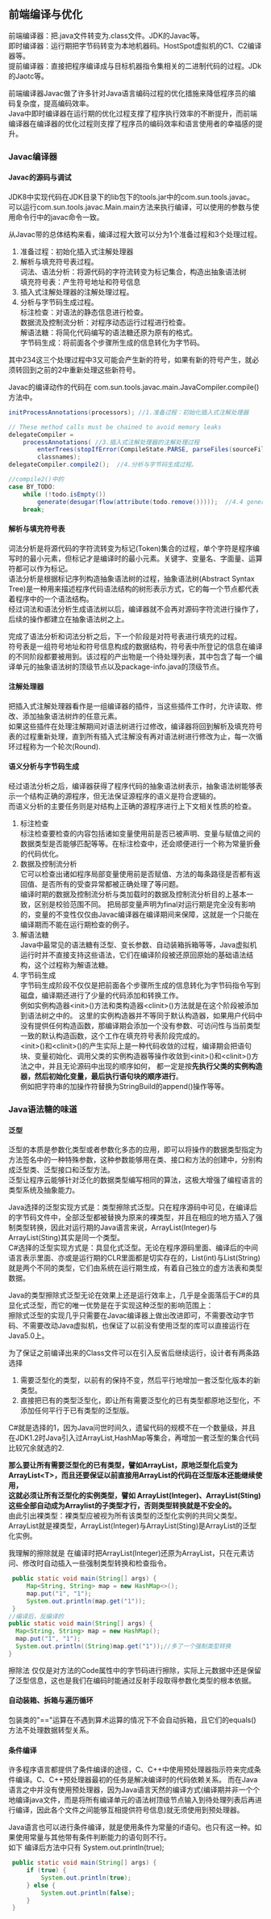 ## 前端编译与优化

前端编译器：把.java文件转变为.class文件。JDK的Javac等。  
即时编译器：运行期把字节码转变为本地机器码。HostSpot虚拟机的C1、C2编译器等。  
提前编译器：直接把程序编译成与目标机器指令集相关的二进制代码的过程。JDk的Jaotc等。

前端编译器Javac做了许多针对Java语言编码过程的优化措施来降低程序员的编码复杂度，提高编码效率。  
Java中即时编译器在运行期的优化过程支撑了程序执行效率的不断提升，而前端编译器在编译器的优化过程则支撑了程序员的编码效率和语言使用者的幸福感的提升。

### Javac编译器

#### Javac的源码与调试

JDK8中实现代码在JDK目录下的lib包下的tools.jar中的com.sun.tools.javac。  
可以运行com.sun.tools.javac.Main.main方法来执行编译，可以使用的参数与使用命令行中的javac命令一致。

从Javac带的总体结构来看，编译过程大致可以分为1个准备过程和3个处理过程。

1. 准备过程：初始化插入式注解处理器
2. 解析与填充符号表过程。  
   词法、语法分析：将源代码的字符流转变为标记集合，构造出抽象语法树  
   填充符号表：产生符号地址和符号信息
3. 插入式注解处理器的注解处理过程。
4. 分析与字节码生成过程。  
   标注检查：对语法的静态信息进行检查。  
   数据流及控制流分析：对程序动态运行过程进行检查。    
   解语法糖：将简化代码编写的语法糖还原为原有的格式。  
   字节码生成：将前面各个步骤所生成的信息转化为字节码。

其中234这三个处理过程中3又可能会产生新的符号，如果有新的符号产生，就必须转回到之前的2中重新处理这些新符号。

Javac的编译动作的代码在 com.sun.tools.javac.main.JavaCompiler.compile()方法中。

```java
initProcessAnnotations(processors); //1.准备过程：初始化插入式注解处理器

// These method calls must be chained to avoid memory leaks
delegateCompiler =
    processAnnotations( //3.插入式注解处理器的注解处理过程
        enterTrees(stopIfError(CompileState.PARSE, parseFiles(sourceFileObjects))), //2.2 enterTrees 填充符号表; 2.1 parseFiles 词法、语法分析
        classnames);
delegateCompiler.compile2();  //4.分析与字节码生成过程。

//compile2()中的
case BY_TODO:
    while (!todo.isEmpty())
        generate(desugar(flow(attribute(todo.remove()))));  //4.4 generate字节码生成；4.3 desugar解语法糖；4.2 flow数据流及控制流分析；4.1 attribute标注检查
    break;
```

#### 解析与填充符号表

词法分析是将源代码的字符流转变为标记(Token)集合的过程，单个字符是程序编写时的最小元素，但标记才是编译时的最小元素。关键字、变量名、字面量、运算符都可以作为标记。  
语法分析是根据标记序列构造抽象语法树的过程，抽象语法树(Abstract Syntax Tree)是一种用来描述程序代码语法结构的树形表示方式，它的每一个节点都代表着程序中的一个语法结构。  
经过词法和语法分析生成语法树以后，编译器就不会再对源码字符流进行操作了，后续的操作都建立在抽象语法树之上。

完成了语法分析和词法分析之后，下一个阶段是对符号表进行填充的过程。  
符号表是一组符号地址和符号信息构成的数据结构，符号表中所登记的信息在编译的不同阶段都要被用到。该过程的产出物是一个待处理列表，其中包含了每一个编译单元的抽象语法树的顶级节点以及package-info.java的顶级节点。

#### 注解处理器

把插入式注解处理器看作是一组编译器的插件，当这些插件工作时，允许读取、修改、添加抽象语法树炸的任意元素。  
如果这些插件在处理注解期间对语法树进行过修改，编译器将回到解析及填充符号表的过程重新处理，直到所有插入式注解没有再对语法树进行修改为止，每一次循环过程称为一个轮次(Round).

#### 语义分析与字节码生成

经过语法分析之后，编译器获得了程序代码的抽象语法树表示，抽象语法树能够表示一个结构正确的源程序，但无法保证源程序的语义是符合逻辑的。  
而语义分析的主要任务则是对结构上正确的源程序进行上下文相关性质的检查。

1. 标注检查  
   标注检查要检查的内容包括诸如变量使用前是否已被声明、变量与赋值之间的数据类型是否能够匹配等等。在标注检查中，还会顺便进行一个称为常量折叠的代码优化。
2. 数据及控制流分析  
   它可以检查出诸如程序局部变量使用前是否赋值、方法的每条路径是否都有返回值、是否所有的受查异常都被正确处理了等问题。  
   编译时期的数据及控制流分析与类加载时的数据及控制流分析目的上基本一致，区别是校验范围不同。
   把局部变量声明为final对运行期是完全没有影响的，变量的不变性仅仅由Javac编译器在编译期间来保障，这就是一个只能在编译期而不能在运行期检查的例子。
3. 解语法糖  
   Java中最常见的语法糖有泛型、变长参数、自动装箱拆箱等等，Java虚拟机运行时并不直接支持这些语法，它们在编译阶段被还原回原始的基础语法结构，这个过程称为解语法糖。
4. 字节码生成  
   字节码生成阶段不仅仅是把前面各个步骤所生成的信息转化为字节码指令写到磁盘，编译期还进行了少量的代码添加和转换工作。  
   例如实例构造器\<init\>()方法和类构造器\<clinit\>()方法就是在这个阶段被添加到语法树之中的。
   这里的实例构造器并不等同于默认构造器，如果用户代码中没有提供任何构造函数，那编译期会添加一个没有参数、可访问性与当前类型一致的默认构造函数，这个工作在填充符号表阶段完成的。  
   \<init\>()和\<clinit\>()的产生实际上是一种代码收敛的过程，编译期会把语句块、变量初始化、调用父类的实例构造器等操作收敛到\<init\>()和\<clinit\>()方法之中，并且无论源码中出现的顺序如何，
   都一定是按**先执行父类的实例构造器，然后初始化变量，最后执行语句块的顺序进行**。  
   例如把字符串的加操作符替换为StringBuild的append()操作等等。

### Java语法糖的味道

#### 泛型

泛型的本质是参数化类型或者参数化多态的应用，即可以将操作的数据类型指定为方法签名中的一种特殊参数，这种参数能够用在类、接口和方法的创建中，分别构成泛型类、泛型接口和泛型方法。  
泛型让程序云能够针对泛化的数据类型编写相同的算法，这极大增强了编程语言的类型系统及抽象能力。

Java选择的泛型实现方式是：类型擦除式泛型。只在程序源码中可见，在编译后的字节码文件中，全部泛型都被替换为原来的裸类型，并且在相应的地方插入了强制类型转换，因此对运行期的Java语言来说，ArrayList(Integer)与ArrayList(Sting)其实是同一个类型。  
C#选择的泛型实现方式是：具显化式泛型。无论在程序源码里面、编译后的中间语言表示里面、亦或是运行期的CLR里面都是切实存在的，List(int)与List(String)就是两个不同的类型，它们由系统在运行期生成，有着自己独立的虚方法表和类型数据。

Java的类型擦除式泛型无论在效果上还是运行效率上，几乎是全面落后于C#的具显化式泛型，而它的唯一优势是在于实现这种泛型的影响范围上：  
擦除式泛型的实现几乎只需要在Javac编译器上做出改进即可，不需要改动字节码、不需要改动Java虚拟机，也保证了以前没有使用泛型的库可以直接运行在Java5.0上。

为了保证之前编译出来的Class文件可以在引入反省后继续运行，设计者有两条路选择

1. 需要泛型化的类型，以前有的保持不变，然后平行地增加一套泛型化版本的新类型。
2. 直接把已有的类型泛型化，即让所有需要泛型化的已有类型都原地泛型化，不添加任何平行于已有类型的泛型版。

C#就是选择的1，因为Java问世时间久，遗留代码的规模不在一个数量级，并且在JDK1.2时Java引入过ArrayList,HashMap等集合，再增加一套泛型的集合代码比较冗余就选的2.

**那么要让所有需要泛型化的已有类型，譬如ArrayList，原地泛型化后变为ArrayList\<T\>，而且还要保证以前直接用ArrayList的代码在泛型版本还能继续使用，  
这就必须让所有泛型化的实例类型，譬如 ArrayList(Integer)、ArrayList(Sting)这些全部自动成为Arraylist的子类型才行，否则类型转换就是不安全的。**  
由此引出裸类型：裸类型应被视为所有该类型的泛型化实例的共同父类型。ArrayList就是裸类型，ArrayList(Integer)与ArrayList(Sting)是ArrayList的泛型化实例。

我理解的擦除就是 在编译时把ArrayList(Integer)还原为ArrayList，只在元素访问、修改时自动插入一些强制类型转换和检查指令。

```java
 public static void main(String[] args) {
     Map<String, String> map = new HashMap<>();
     map.put("1", "1");
     System.out.println(map.get("1"));
 }
//编译后，反编译的
public static void main(String[] args) {
  Map<String, String> map = new HashMap();
  map.put("1", "1");
  System.out.println((String)map.get("1"));//多了一个强制类型转换
}
```

擦除法 仅仅是对方法的Code属性中的字节码进行擦除，实际上元数据中还是保留了泛型信息，这也是我们在编码时能通过反射手段取得参数化类型的根本依据。

#### 自动装箱、拆箱与遍历循环

包装类的"=="运算在不遇到算术运算的情况下不会自动拆箱，且它们的equals()方法不处理数据转型关系。

#### 条件编译

许多程序语言都提供了条件编译的途径，C、C++中使用预处理器指示符来完成条件编译。C、C++预处理器最初的任务是解决编译时的代码依赖关系。
而在Java语言之中并没有使用预处理器，因为Java语言天然的编译方式(编译期并非一个个地编译java文件，而是将所有编译单元的语法树顶级节点输入到待处理列表后再进行编译，因此各个文件之间能够互相提供符号信息)就无须使用到预处理器。

Java语言也可以进行条件编译，就是使用条件为常量的if语句。也只有这一种。如果使用常量与其他带有条件判断能力的语句则不行。  
如下 编译后方法中只有 System.out.println(true);

```java
 public static void main(String[] args) {
     if (true) {
         System.out.println(true);
     } else {
         System.out.println(false);
     }
 }
```
